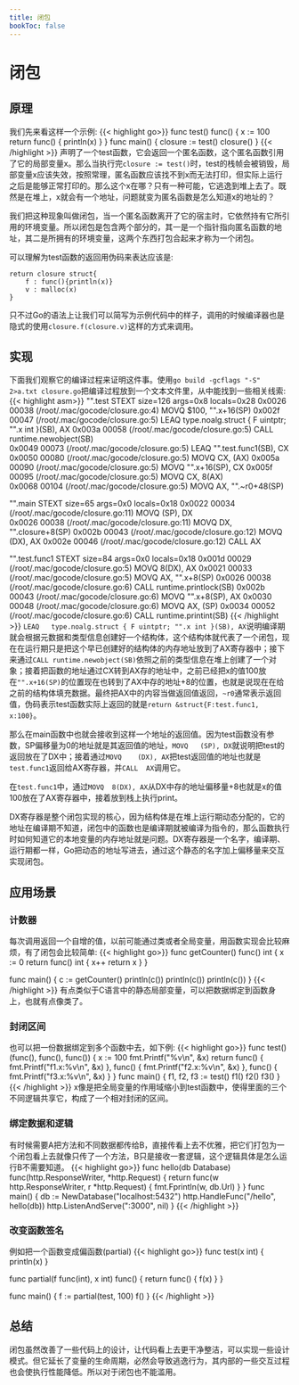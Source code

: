 ```yaml
---
title: 闭包
bookToc: false
---
```


# 闭包


原理
-------

我们先来看这样一个示例:
{{< highlight go>}}
func test() func() {
	x := 100
	return func() {
		println(x)
	}
}
func main() {
	closure := test()
	closure()
}
{{< /highlight >}}
声明了一个test函数，它会返回一个匿名函数，这个匿名函数引用了它的局部变量x。那么当执行完`closure := test()`时，test的栈帧会被销毁，局部变量x应该失效，按照常理，匿名函数应该找不到x而无法打印，但实际上运行之后是能够正常打印的。那么这个x在哪？只有一种可能，它逃逸到堆上去了。既然是在堆上，x就会有一个地址，问题就变为匿名函数是怎么知道x的地址的？

我们把这种现象叫做闭包，当一个匿名函数离开了它的宿主时，它依然持有它所引用的环境变量。所以闭包是包含两个部分的，其一是一个指针指向匿名函数的地址，其二是所拥有的环境变量，这两个东西打包合起来才称为一个闭包。

可以理解为test函数的返回用伪码来表达应该是:
```
return closure struct{
    f : func(){println(x)}
    v : malloc(x)
}
```
只不过Go的语法上让我们可以简写为示例代码中的样子，调用的时候编译器也是隐式的使用`closure.f(closure.v)`这样的方式来调用。


实现
-------

下面我们观察它的编译过程来证明这件事。使用`go build -gcflags "-S" 2>a.txt closure.go`把编译过程放到一个文本文件里，从中能找到一些相关线索:
{{< highlight asm>}}
"".test STEXT size=126 args=0x8 locals=0x28
	0x0026 00038 (/root/.mac/gocode/closure.go:4)	MOVQ	$100, "".x+16(SP)
	0x002f 00047 (/root/.mac/gocode/closure.go:5)	LEAQ	type.noalg.struct { F uintptr; "".x int }(SB), AX
	0x003a 00058 (/root/.mac/gocode/closure.go:5)	CALL	runtime.newobject(SB)  
	0x0049 00073 (/root/.mac/gocode/closure.go:5)	LEAQ	"".test.func1(SB), CX  
	0x0050 00080 (/root/.mac/gocode/closure.go:5)	MOVQ	CX, (AX)
	0x005a 00090 (/root/.mac/gocode/closure.go:5)	MOVQ	"".x+16(SP), CX
	0x005f 00095 (/root/.mac/gocode/closure.go:5)	MOVQ	CX, 8(AX)			   
	0x0068 00104 (/root/.mac/gocode/closure.go:5)	MOVQ	AX, "".~r0+48(SP)	   

"".main STEXT size=65 args=0x0 locals=0x18
	0x0022 00034 (/root/.mac/gocode/closure.go:11)	MOVQ	(SP), DX               
	0x0026 00038 (/root/.mac/gocode/closure.go:11)	MOVQ	DX, "".closure+8(SP)
	0x002b 00043 (/root/.mac/gocode/closure.go:12)	MOVQ	(DX), AX
	0x002e 00046 (/root/.mac/gocode/closure.go:12)	CALL	AX                     

"".test.func1 STEXT size=84 args=0x0 locals=0x18
	0x001d 00029 (/root/.mac/gocode/closure.go:5)	MOVQ	8(DX), AX
	0x0021 00033 (/root/.mac/gocode/closure.go:5)	MOVQ	AX, "".x+8(SP)
	0x0026 00038 (/root/.mac/gocode/closure.go:6)	CALL	runtime.printlock(SB)
	0x002b 00043 (/root/.mac/gocode/closure.go:6)	MOVQ	"".x+8(SP), AX
	0x0030 00048 (/root/.mac/gocode/closure.go:6)	MOVQ	AX, (SP)
	0x0034 00052 (/root/.mac/gocode/closure.go:6)	CALL	runtime.printint(SB)
{{< /highlight >}}
`LEAQ	type.noalg.struct { F uintptr; "".x int }(SB), AX`说明编译期就会根据元数据和类型信息创建好一个结构体，这个结构体就代表了一个闭包，现在在运行期只是把这个早已创建好的结构体的内存地址放到了AX寄存器中；接下来通过`CALL	runtime.newobject(SB)`依照之前的类型信息在堆上创建了一个对象；接着把函数的地址通过CX转到AX存的地址中，之前已经把x的值100放在`"".x+16(SP)`的位置现在也转到了AX中存的地址+8的位置，也就是说现在在给之前的结构体填充数据。最终把AX中的内容当做返回值返回，`~r0`通常表示返回值，伪码表示test函数实际上返回的就是`return &struct{F:test.func1, x:100}`。

那么在main函数中也就会接收到这样一个地址的返回值。因为test函数没有参数，SP偏移量为0的地址就是其返回值的地址，`MOVQ	(SP), DX`就说明把test的返回放在了DX中；接着通过`MOVQ	(DX), AX`把test返回值的地址也就是`test.func1`返回给AX寄存器，并`CALL	AX`调用它。

在`test.func1`中，通过`MOVQ	8(DX), AX`从DX中存的地址偏移量+8也就是x的值100放在了AX寄存器中，接着放到栈上执行print。

DX寄存器是整个闭包实现的核心，因为结构体是在堆上运行期动态分配的，它的地址在编译期不知道，闭包中的函数也是编译期就被编译为指令的，那么函数执行时如何知道它的本地变量的内存地址就是问题。DX寄存器是一个名字，编译期、运行期都一样，Go把动态的地址写进去，通过这个静态的名字加上偏移量来交互实现闭包。

应用场景
-------

### 计数器
每次调用返回一个自增的值，以前可能通过类或者全局变量，用函数实现会比较麻烦，有了闭包会比较简单:
{{< highlight go>}}
func getCounter() func() int {
	x := 0
	return func() int {
		x++
		return x
	}
}

func main() {
	c := getCounter()
	println(c())
	println(c())
	println(c())
}
{{< /highlight >}}
有点类似于C语言中的静态局部变量，可以把数据绑定到函数身上，也就有点像类了。

### 封闭区间
也可以把一份数据绑定到多个函数中去，如下例:
{{< highlight go>}}
func test() (func(), func(), func()) {
	x := 100
	fmt.Printf("%v\n", &x)
	return func() {
			fmt.Printf("f1.x:%v\n", &x)
		}, func() {
			fmt.Printf("f2.x:%v\n", &x)
		}, func() {
			fmt.Printf("f3.x:%v\n", &x)
		}
}
func main() {
	f1, f2, f3 := test()
	f1()
	f2()
	f3()
}
{{< /highlight >}}
x像是把全局变量的作用域缩小到test函数中，使得里面的三个不同逻辑共享它，构成了一个相对封闭的区间。

### 绑定数据和逻辑
有时候需要A把方法和不同数据都传给B，直接传看上去不优雅，把它们打包为一个闭包看上去就像只传了一个方法，B只是接收一套逻辑，这个逻辑具体是怎么运行B不需要知道。
{{< highlight go>}}
func hello(db Database) func(http.ResponseWriter, *http.Request) {
	return func(w http.ResponseWriter, r *http.Request) {
		fmt.Fprintln(w, db.Url)
	}
}
func main() {
	db := NewDatabase("localhost:5432")
	http.HandleFunc("/hello", hello(db))
	http.ListenAndServe(":3000", nil)
}
{{< /highlight >}}

### 改变函数签名
例如把一个函数变成偏函数(partial)
{{< highlight go>}}
func test(x int) {
	println(x)
}

func partial(f func(int), x int) func() {
	return func() {
		f(x)
	}
}

func main() {
	f := partial(test, 100)
	f()
}
{{< /highlight >}}

总结
-------

闭包虽然改善了一些代码上的设计，让代码看上去更干净整洁，可以实现一些设计模式。但它延长了变量的生命周期，必然会导致逃逸行为，其内部的一些交互过程也会使执行性能降低。所以对于闭包也不能滥用。